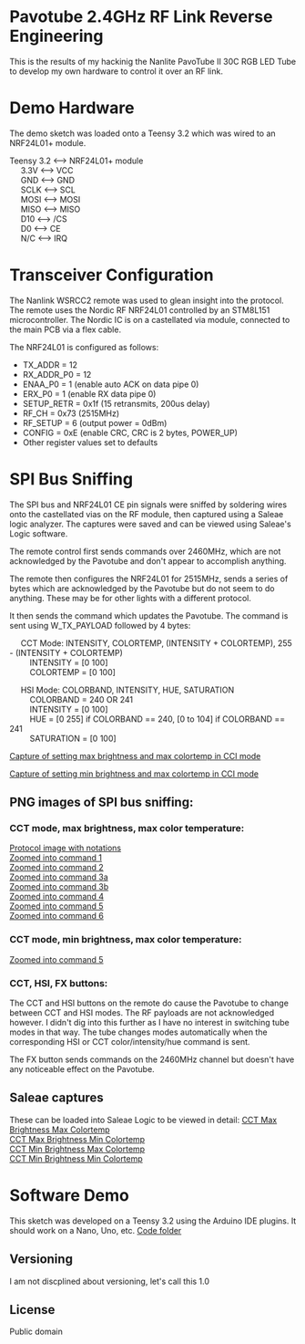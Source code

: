 # Pavotube 2.4GHz RF Link Reverse Engineering

This is the results of my hackinig the Nanlite PavoTube II 30C RGB LED Tube to develop my own hardware to control it over an RF link.

# Demo Hardware
The demo sketch was loaded onto a Teensy 3.2 which was wired to an NRF24L01+ module.<br />

Teensy 3.2  <--> NRF24L01+ module<br />
&nbsp;&nbsp;&nbsp;&nbsp;  3.3V <--> VCC<br />
&nbsp;&nbsp;&nbsp;&nbsp;  GND  <--> GND<br />
&nbsp;&nbsp;&nbsp;&nbsp;  SCLK <--> SCL<br />
&nbsp;&nbsp;&nbsp;&nbsp;  MOSI <--> MOSI<br />
&nbsp;&nbsp;&nbsp;&nbsp;  MISO <--> MISO<br />
&nbsp;&nbsp;&nbsp;&nbsp;  D10  <--> /CS<br />
&nbsp;&nbsp;&nbsp;&nbsp;  D0   <--> CE<br />
&nbsp;&nbsp;&nbsp;&nbsp;  N/C  <--> IRQ<br />

# Transceiver Configuration

The Nanlink WSRCC2 remote was used to glean insight into the protocol. The remote uses the Nordic RF NRF24L01 controlled by an STM8L151 microcontroller. The Nordic IC is on a castellated via module, connected to the main PCB via a flex cable.<br />

The NRF24L01 is configured as follows:
- TX_ADDR = 12<br />
- RX_ADDR_P0 = 12<br />
- ENAA_P0 = 1 (enable auto ACK on data pipe 0)<br />
- ERX_P0 = 1 (enable RX data pipe 0)<br />
- SETUP_RETR = 0x1f (15 retransmits, 200us delay)<br />
- RF_CH = 0x73 (2515MHz)<br />
- RF_SETUP = 6 (output power = 0dBm)<br />
- CONFIG = 0xE (enable CRC, CRC is 2 bytes, POWER_UP)<br />
- Other register values set to defaults<br />

# SPI Bus Sniffing

The SPI bus and NRF24L01 CE pin signals were sniffed by soldering wires onto the castellated vias on the RF module, then captured using a Saleae logic analyzer. The captures were saved and can be viewed using Saleae's Logic software.

The remote control first sends commands over 2460MHz, which are not acknowledged by the Pavotube and don't appear to accomplish anything.

The remote then configures the NRF24L01 for 2515MHz, sends a series of bytes which are acknowledged by the Pavotube but do not seem to do anything. These may be for other lights with a different protocol.

It then sends the command which updates the Pavotube. The command is sent using W_TX_PAYLOAD followed by 4 bytes:

&nbsp;&nbsp;&nbsp;&nbsp;  CCT Mode: INTENSITY, COLORTEMP, (INTENSITY + COLORTEMP), 255 - (INTENSITY + COLORTEMP)<br />
&nbsp;&nbsp;&nbsp;&nbsp;&nbsp;&nbsp;&nbsp;&nbsp;    INTENSITY = [0 100]<br />
&nbsp;&nbsp;&nbsp;&nbsp;&nbsp;&nbsp;&nbsp;&nbsp;    COLORTEMP = [0 100]<br />

&nbsp;&nbsp;&nbsp;&nbsp;  HSI Mode: COLORBAND, INTENSITY, HUE, SATURATION<br />
&nbsp;&nbsp;&nbsp;&nbsp;&nbsp;&nbsp;&nbsp;&nbsp;    COLORBAND = 240 OR 241<br />
&nbsp;&nbsp;&nbsp;&nbsp;&nbsp;&nbsp;&nbsp;&nbsp;    INTENSITY = [0 100]<br />
&nbsp;&nbsp;&nbsp;&nbsp;&nbsp;&nbsp;&nbsp;&nbsp;    HUE = [0 255] if COLORBAND == 240, [0 to 104] if COLORBAND == 241<br />
&nbsp;&nbsp;&nbsp;&nbsp;&nbsp;&nbsp;&nbsp;&nbsp;    SATURATION = [0 100]<br />

[Capture of setting max brightness and max colortemp in CCI mode](spi_captures/CCI_max_brightness_max_colortemp.sal)<br />

[Capture of setting min brightness and max colortemp in CCI mode](spi_captures/CCI_min_brightness_max_colortemp.sal)<br />


## PNG images of SPI bus sniffing:

### CCT mode, max brightness, max color temperature:
[Protocol image with notations](\pavotube\blob\main\spi_captures/CCT_max_brightness_max_colortemp_overview.png)<br />
[Zoomed into command 1](spi_captures/CCT_max_brightness_max_colortemp_cmd1.png)<br />
[Zoomed into command 2](spi_captures/CCT_max_brightness_max_colortemp_cmd2.png)<br />
[Zoomed into command 3a](spi_captures/CCT_max_brightness_max_colortemp_cmd3a.png)<br />
[Zoomed into command 3b](spi_captures/CCT_max_brightness_max_colortemp_cmd3b.png)<br />
[Zoomed into command 4](spi_captures/CCT_max_brightness_max_colortemp_cmd4.png)<br />
[Zoomed into command 5](spi_captures/CCT_max_brightness_max_colortemp_cmd5.png)<br />
[Zoomed into command 6](spi_captures/CCT_max_brightness_max_colortemp_cmd6.png)<br />

### CCT mode, min brightness, max color temperature:
[Zoomed into command 5](tree/main/spi_captures/CCT_min_brightness_max_colortemp_cmd.png)

### CCT, HSI, FX buttons:
The CCT and HSI buttons on the remote do cause the Pavotube to change between CCT and HSI modes. The RF payloads are not acknowledged however. I didn't dig into this further as I have no interest in switching tube modes in that way. The tube changes modes automatically when the corresponding HSI or CCT color/intensity/hue command is sent.

The FX button sends commands on the 2460MHz channel but doesn't have any noticeable effect on the Pavotube.

## Saleae captures
These can be loaded into Saleae Logic to be viewed in detail:
[CCT Max Brightness Max Colortemp](spi_captures\CCT_max_brightness_max_colortemp.sal)<br />
[CCT Max Brightness Min Colortemp](spi_captures\CCT_max_brightness_min_colortemp.sal)<br />
[CCT Min Brightness Max Colortemp](spi_captures\CCT_min_brightness_max_colortemp.sal)<br />
[CCT Min Brightness Min Colortemp](spi_captures\CCT_min_brightness_min_colortemp.sal)<br />

# Software Demo

This sketch was developed on a Teensy 3.2 using the Arduino IDE plugins. It should work on a Nano, Uno, etc.
[Code folder](C:\Users\Ray\Documents\GitHub\pavotube\pavotube_demo_sketch\pavotube_demo_sketch.ino)

## Versioning

I am not discplined about versioning, let's call this 1.0

## License

Public domain
